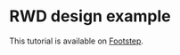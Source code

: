 # RWD design example

This tutorial is available on [Footstep](https://www.footstep.pl/blog/strona-responsywna-tutorial).
